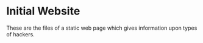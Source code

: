 # Initial Website
These are the files of a static web page which gives information upon types of hackers.
